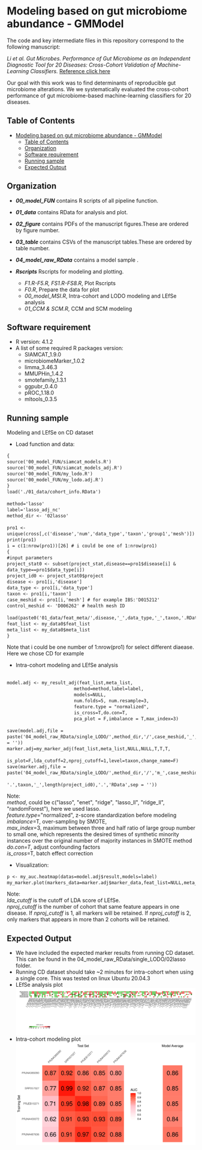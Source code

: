 # Modeling based on gut microbiome abundance - GMModel

The code and key intermediate files in this repository correspond to the following manuscript:

 _Li et al. Gut Microbes. Performance of Gut Microbiome as an Independent Diagnostic Tool for 20 Diseases: Cross-Cohort Validation of Machine-Learning Classifiers._ [Reference click here](https://www.tandfonline.com/doi/full/10.1080/19490976.2023.2205386)
  
Our goal with this work was to find determinants of reproducible gut microbiome alterations. We we systematically evaluated the cross-cohort performance of gut microbiome-based machine-learning classifiers for 20 diseases. 

## Table of Contents

- [Modeling based on gut microbiome abundance - GMModel](#modeling-based-on-gut-microbiome-abundance---gmmodel)
  - [Table of Contents](#table-of-contents)
  - [Organization](#organization)
  - [Software requirement](#software-requirement)
  - [Running sample](#running-sample)
  - [Expected Output](#expected-output)


## Organization
* _**00_model_FUN**_ contains R scripts of all pipeline function. 

* _**01_data**_ contains RData for analysis and plot.

* _**02_figure**_ contains PDFs of the manuscript figures.These are ordered by figure number.

* _**03_table**_ contains CSVs of the manuscript tables.These are ordered by table number.

* _**04_model_raw_RData**_ contains a model sample .
  
* _**Rscripts**_ Rscripts for modeling and plotting. 
  * _F1.R-F5.R, FS1.R-FS8.R_,  Plot Rscripts
  * _F0.R_, Prepare the data for plot
  * _00_model_MSI.R_, Intra-cohort and LODO modeling and LEfSe analysis
  * _01_CCM & SCM.R_, CCM and SCM modeling


## Software requirement
  * R version: 4.1.2
  * A list of some required R packages version:
    * SIAMCAT_1.9.0 
    * microbiomeMarker_1.0.2
    * limma_3.46.3
    * MMUPHin_1.4.2
    * smotefamily_1.3.1
    * ggpubr_0.4.0
    * pROC_1.18.0
    * mltools_0.3.5

  
## Running sample
Modeling and LEfSe on CD dataset
  * Load function and data:
  ```
{
  source('00_model_FUN/siamcat_models.R')
  source('00_model_FUN/siamcat_models_adj.R')
  source('00_model_FUN/my_lodo.R')
  source('00_model_FUN/my_lodo.adj.R')
}
load('./01_data/cohort_info.RData')

method='lasso'
label='lasso_adj_nc'
method_dir <- '02lasso'

pro1 <- unique(cross[,c('disease','num','data_type','taxon','group1','mesh')])
print(pro1)
i = c(1:nrow(pro1))[26] # i could be one of 1:nrow(pro1)
{  
  #input parameters
  project_stat0 <- subset(project_stat,disease==pro1$disease[i] & data_type==pro1$data_type[i])
  project_id0 <- project_stat0$project
  disease <- pro1[i,'disease'] 
  data_type <- pro1[i,'data_type'] 
  taxon <- pro1[i,'taxon'] 
  case_meshid <- pro1[i,'mesh'] # for example IBS:'D015212'
  control_meshid <- 'D006262' # health mesh ID
  
  load(paste0('01_data/feat_meta/',disease,'_',data_type,'_',taxon,'.RData'))
  feat_list <- my_data0$feat_list
  meta_list <- my_data0$meta_list
}   
```
Note that i could be one number of 1:nrow(pro1) for select different diaease. Here we chose CD for example
  * Intra-cohort modeling and LEfSe analysis
  ```   

model.adj <- my_result_adj(feat_list,meta_list,
                           method=method,label=label,
                           models=NULL,
                           num.folds=5, num.resample=3,
                           feature.type = "normalized",
                           is_cross=T,do.con=T,
                           pca_plot = F,imbalance = T,max_index=3)

  save(model.adj,file = paste('04_model_raw_RData/single_LODO/',method_dir,'/',case_meshid,'_',data_type,'.',taxon,'_',length(project_id0),'.','RData',sep = ''))
  marker.adj=my_marker_adj(feat_list,meta_list,NULL,NULL,T,T,T,
                           is_plot=F,lda_cutoff=2,nproj_cutoff=1,level=taxon,change_name=F)
  save(marker.adj,file = paste('04_model_raw_RData/single_LODO/',method_dir,'/','m_',case_meshid,'_',data_type,
                               '.',taxon,'_',length(project_id0),'.','RData',sep = ''))
  ```
Note:  
_method_, could be c("lasso", "enet", "ridge", "lasso_ll", "ridge_ll", "randomForest"), here we used lasso.   
 _feature.type_="normalized", z-score standardization before modeling  
 _imbalance_=T,  over-sampling by SMOTE,   
 _max_index_=3,  maximum between three and half ratio of large group number to small one, which represents the desired times of synthetic minority instances over the original number of majority instances in SMOTE method  
 _do.con=T_, adjust confounding factors  
 _is_cross_=T, batch effect correction  
 
 
  
  * Visualization:
  ```
p <- my_auc.heatmap(datas=model.adj$result,models=label)
my_marker.plot(markers_data=marker.adj$marker_data,feat_list=NULL,meta_list=NULL,lda_cutoff=2,nproj_cutoff=2,level=taxon)
```
Note:  
_lda_cutoff_ is the cutoff of LDA score of LEfSe.  
_nproj_cutoff_ is the number of cohort that same feature appears in one disease. If _nproj_cutoff_ is 1, all markers will be retained. If _nproj_cutoff_ is 2, only markers that appears in more than 2 cohorts will be retained.

## Expected Output

  * We have included the expected marker results from running CD dataset. This can be found in the 04_model_raw_RData/single_LODO/02lasso folder.
  * Running CD dataset should take ~2 minutes for intra-cohort when using a single core.
  This was tested on linux Ubuntu 20.04.3
  * LEfSe analysis plot   
  ![image](02_figure/marker.svg)
  * Intra-cohort modeling plot  
  ![image](02_figure/intra-cohort_model.svg)
  
